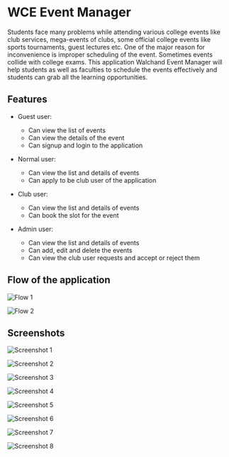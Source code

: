 <!-- Write a readme to explain a project wce event manager we also have to include the screenshots of the app-->

# WCE Event Manager

Students face many problems while attending various college events like club services, mega-events of clubs, some official college events like sports tournaments, guest lectures etc. One of the major reason for inconvenience is improper scheduling of the event. Sometimes events collide with college exams. This application Walchand Event Manager will help students as well as faculties to schedule the events effectively and students can grab all the learning opportunities.

## Features

- Guest user:
    - Can view the list of events
    - Can view the details of the event
    - Can signup and login to the application

- Normal user:
    - Can view the list and details of events
    - Can apply to be club user of the application

- Club user:
    - Can view the list and details of events
    - Can book the slot for the event

- Admin user:
    - Can view the list and details of events
    - Can add, edit and delete the events
    - Can view the club user requests and accept or reject them



## Flow of the application

![Flow 1](https://github.com/DnyaneshwariKolapkar/WCE-Event-Manager/blob/main/Pictures/flow1.jpeg)

![Flow 2](https://github.com/DnyaneshwariKolapkar/WCE-Event-Manager/blob/main/Pictures/flow2.png)


## Screenshots

![Screenshot 1](https://github.com/DnyaneshwariKolapkar/WCE-Event-Manager/blob/main/Pictures/splash.png)

![Screenshot 2](https://github.com/DnyaneshwariKolapkar/WCE-Event-Manager/blob/main/Pictures/login.png)

![Screenshot 3](https://github.com/DnyaneshwariKolapkar/WCE-Event-Manager/blob/main/Pictures/signup.png)

![Screenshot 4](https://github.com/DnyaneshwariKolapkar/WCE-Event-Manager/blob/main/Pictures/eventList.png)

![Screenshot 5](https://github.com/DnyaneshwariKolapkar/WCE-Event-Manager/blob/main/Pictures/calendar.png)

![Screenshot 6](https://github.com/DnyaneshwariKolapkar/WCE-Event-Manager/blob/main/Pictures/addEvent.png)

![Screenshot 7](https://github.com/DnyaneshwariKolapkar/WCE-Event-Manager/blob/main/Pictures/addEvent2.png)

![Screenshot 8](https://github.com/DnyaneshwariKolapkar/WCE-Event-Manager/blob/main/Pictures/profile.png)








